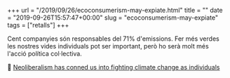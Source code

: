 +++
url = "/2019/09/26/ecoconsumerism-may-expiate.html"
title = ""
date = "2019-09-26T15:57:47+00:00"
slug = "ecoconsumerism-may-expiate"
tags = ["retalls"]
+++

Cent companyies són responsables del 71% d'emissions. Fer més verdes les nostres vides individuals pot ser important, però ho serà molt més l'acció política col·lectiva.

📎 [Neoliberalism has conned us into fighting climate change as individuals](https://www.theguardian.com/environment/true-north/2017/jul/17/neoliberalism-has-conned-us-into-fighting-climate-change-as-individuals)
